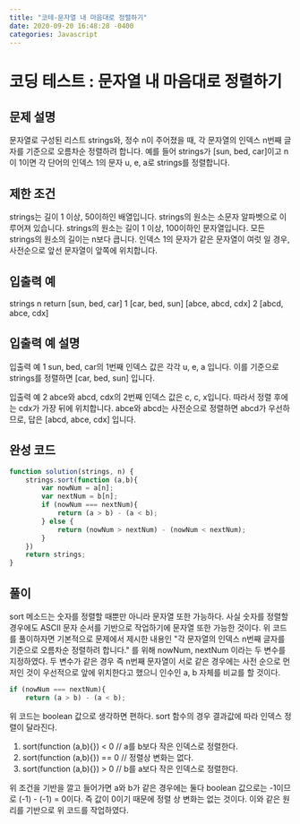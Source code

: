```yaml
---
title: "코테-문자열 내 마음대로 정렬하기"
date: 2020-09-20 16:48:28 -0400
categories: Javascript
---
```


코딩 테스트 : 문자열 내 마음대로 정렬하기
===

문제 설명
---
문자열로 구성된 리스트 strings와, 정수 n이 주어졌을 때, 각 문자열의 인덱스 n번째 글자를 기준으로 오름차순 정렬하려 합니다. 예를 들어 strings가 [sun, bed, car]이고 n이 1이면 각 단어의 인덱스 1의 문자 u, e, a로 strings를 정렬합니다.

제한 조건
---
strings는 길이 1 이상, 50이하인 배열입니다.
strings의 원소는 소문자 알파벳으로 이루어져 있습니다.
strings의 원소는 길이 1 이상, 100이하인 문자열입니다.
모든 strings의 원소의 길이는 n보다 큽니다.
인덱스 1의 문자가 같은 문자열이 여럿 일 경우, 사전순으로 앞선 문자열이 앞쪽에 위치합니다.

입출력 예
---
strings	n	return
[sun, bed, car]	1	[car, bed, sun]
[abce, abcd, cdx]	2	[abcd, abce, cdx]

입출력 예 설명
---
입출력 예 1
sun, bed, car의 1번째 인덱스 값은 각각 u, e, a 입니다. 이를 기준으로 strings를 정렬하면 [car, bed, sun] 입니다.

입출력 예 2
abce와 abcd, cdx의 2번째 인덱스 값은 c, c, x입니다. 따라서 정렬 후에는 cdx가 가장 뒤에 위치합니다. abce와 abcd는 사전순으로 정렬하면 abcd가 우선하므로, 답은 [abcd, abce, cdx] 입니다.

완성 코드
---
``` javascript
function solution(strings, n) {
    strings.sort(function (a,b){
        var nowNum = a[n];
        var nextNum = b[n];
        if (nowNum === nextNum){
            return (a > b) - (a < b);
        } else {
            return (nowNum > nextNum) - (nowNum < nextNum);
        }        
    })
    return strings;
}
```

풀이
---
sort 메소드는 숫자를 정렬할 때뿐만 아니라 문자열 또한 가능하다.
사실 숫자를 정렬할 경우에도 ASCII 문자 순서를 기반으로 작업하기에
문자열 또한 가능한 것이다. 위 코드를 풀이하자면
기본적으로 문제에서 제시한 내용인 "각 문자열의 인덱스 n번째 글자를 기준으로 오름차순 정렬하려 합니다."
를 위해 nowNum, nextNum 이라는 두 변수를 지정하였다. 두 변수가 같은 경우
즉 n번째 문자열이 서로 같은 경우에는 사전 순으로 먼저인 것이 우선적으로 앞에 위치한다고 했으니
인수인 a, b 자체를 비교를 할 것이다.
``` javascript
if (nowNum === nextNum){
    return (a > b) - (a < b);
```
위 코드는 boolean 값으로 생각하면 편하다. sort 함수의 경우 결과값에 따라 인덱스 정렬이 달라진다.
1. sort(function (a,b){}) < 0 // a를 b보다 작은 인덱스로 정렬한다.
2. sort(function (a,b){}) == 0 // 정렬상 변화는 없다.
3. sort(function (a,b){}) > 0 // b를 a보다 작은 인덱스로 정렬한다.

위 조건을 기반을 깔고 들어가면 a와 b가 같은 경우에는 둘다 boolean 값으로는 -1이므로 (-1) - (-1) = 0이다.
즉 값이 0이기 때문에 정렬 상 변화는 없는 것이다.
이와 같은 원리를 기반으로 위 코드를 작업하였다.
